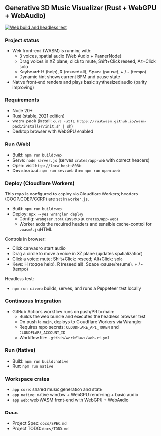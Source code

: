 ## Generative 3D Music Visualizer (Rust + WebGPU + WebAudio)

[![Web build and headless test](https://github.com/rgilks/geno-1/actions/workflows/web-ci.yml/badge.svg)](https://github.com/rgilks/geno-1/actions/workflows/web-ci.yml)

### Project status

- Web front-end (WASM) is running with:
  - 3 voices, spatial audio (Web Audio + PannerNode)
  - Drag voices in XZ plane; click to mute, Shift+Click reseed, Alt+Click solo
  - Keyboard: H (help), R (reseed all), Space (pause), + / - (tempo)
  - Dynamic hint shows current BPM and pause state
- Native front-end renders and plays basic synthesized audio (parity improving)

### Requirements

- Node 20+
- Rust (stable, 2021 edition)
- wasm-pack (install: `curl -sSfL https://rustwasm.github.io/wasm-pack/installer/init.sh | sh`)
- Desktop browser with WebGPU enabled

### Run (Web)

- Build: `npm run build:web`
- Serve: `node server.js` (serves `crates/app-web` with correct headers)
- Open: visit `http://localhost:8080`
- Dev shortcut: `npm run dev:web` then `npm run open:web`

### Deploy (Cloudflare Workers)

This repo is configured to deploy via Cloudflare Workers; headers (COOP/COEP/CORP) are set in `worker.js`.

- Build: `npm run build:web`
- Deploy: `npx --yes wrangler deploy`
  - Config: `wrangler.toml` (assets at `crates/app-web`)
  - Worker adds the required headers and sensible cache-control for `.wasm`/`.js`/HTML

Controls in browser:

- Click canvas to start audio
- Drag a circle to move a voice in XZ plane (updates spatialization)
- Click a voice: mute; Shift+Click: reseed; Alt+Click: solo
- Keys: H (toggle help), R (reseed all), Space (pause/resume), + / - (tempo)

Headless test:

- `npm run ci:web` builds, serves, and runs a Puppeteer test locally

### Continuous Integration

- GitHub Actions workflow runs on push/PR to main:
  - Builds the web bundle and executes the headless browser test
  - On push to `main`, deploys to Cloudflare Workers via Wrangler
  - Requires repo secrets: `CLOUDFLARE_API_TOKEN` and `CLOUDFLARE_ACCOUNT_ID`
  - Workflow file: `.github/workflows/web-ci.yml`

### Run (Native)

- Build: `npm run build:native`
- Run: `npm run native`

### Workspace crates

- `app-core`: shared music generation and state
- `app-native`: native window + WebGPU rendering + basic audio
- `app-web`: web WASM front-end with WebGPU + WebAudio

### Docs

- Project Spec: `docs/SPEC.md`
- Project TODO: `docs/TODO.md`
